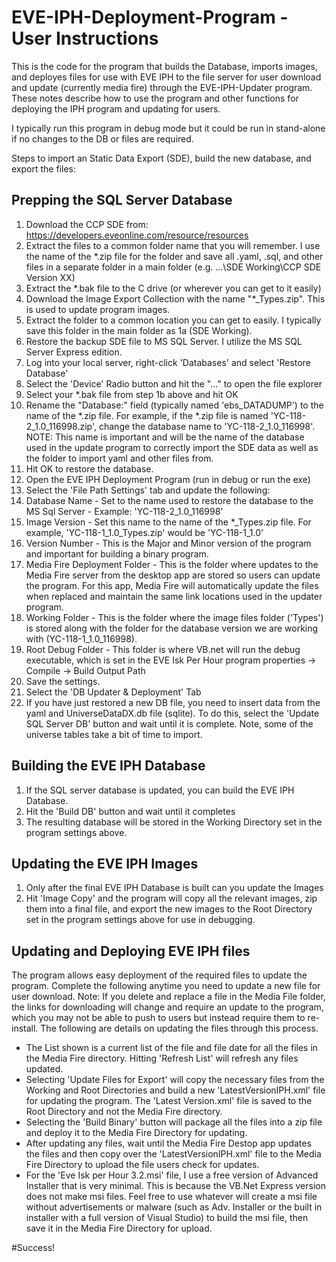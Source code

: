 # EVE-IPH-Deployment-Program - User Instructions

This is the code for the program that builds the Database, imports images,  and deployes files for use with EVE IPH to the file server for user download and update (currently media fire) through the EVE-IPH-Updater program. These notes describe how to use the program and other functions for deploying the IPH program and updating for users.

I typically run this program in debug mode but it could be run in stand-alone if no changes to the DB or files are required. 

Steps to import an Static Data Export (SDE), build the new database, and export the files:
## Prepping the SQL Server Database
1. Download the CCP SDE from: https://developers.eveonline.com/resource/resources 
  1. Extract the files to a common folder name that you will remember. I use the name of the *.zip file for the folder and save all .yaml, .sql, and other files in a separate folder in a main folder (e.g. ...\SDE Working\CCP SDE Version XX)
  2. Extract the *.bak file to the C drive (or wherever you can get to it easily)
2. Download the Image Export Collection with the name "*_Types.zip". This is used to update program images.
  1. Extract the folder to a common location you can get to easily. I typically save this folder in the main folder as 1a (SDE Working).
3. Restore the backup SDE file to MS SQL Server. I utilize the MS SQL Server Express edition. 
  1. Log into your local server, right-click 'Databases' and select 'Restore Database'
  2. Select the 'Device' Radio button and hit the "..." to open the file explorer
  3. Select your *.bak file from step 1b above and hit OK
  4. Rename the "Database:" field (typically named 'ebs_DATADUMP') to the name of the *.zip file. For example, if the *.zip file is named 'YC-118-2_1.0_116998.zip', change the database name to 'YC-118-2_1.0_116998'. NOTE: This name is important and will be the name of the database used in the update program to correctly import the SDE data as well as the folder to import yaml and other files from.
  5. Hit OK to restore the database.
4. Open the EVE IPH Deployment Program (run in debug or run the exe)
5. Select the 'File Path Settings' tab and update the following:
  1. Database Name - Set to the name used to restore the database to the MS Sql Server - Example: 'YC-118-2_1.0_116998'
  2. Image Version - Set this name to the name of the *_Types.zip file. For example, 'YC-118-1_1.0_Types.zip' would be 'YC-118-1_1.0'
  3. Version Number - This is the Major and Minor version of the program and important for building a binary program. 
  4. Media Fire Deployment Folder - This is the folder where updates to the Media Fire server from the desktop app are stored so users can update the program. For this app, Media Fire will automatically update the files when replaced and maintain the same link locations used in the updater program.
  5. Working Folder - This is the folder where the image files folder ('Types') is stored along with the folder for the database version we are working with (YC-118-1_1.0_116998). 
  6. Root Debug Folder - This folder is where VB.net will run the debug executable, which is set in the EVE Isk Per Hour program properties -> Compile -> Build Output Path
  7. Save the settings.
  8. Select the 'DB Updater & Deployment' Tab
  9. If you have just restored a new DB file, you need to insert data from the yaml and UniverseDataDX.db file (sqlite). To do this, select the 'Update SQL Server DB' button and wait until it is complete. Note, some of the universe tables take a bit of time to import.

## Building the EVE IPH Database
1. If the SQL server database is updated, you can build the EVE IPH Database.
2. Hit the 'Build DB' button and wait until it completes
3. The resulting database will be stored in the Working Directory set in the program settings above.

## Updating the EVE IPH Images
1. Only after the final EVE IPH Database is built can you update the Images
2. Hit 'Image Copy' and the program will copy all the relevant images, zip them into a final file, and export the new images to the Root Directory set in the program settings above for use in debugging.

## Updating and Deploying EVE IPH files

The program allows easy deployment of the required files to update the program. Complete the following anytime you need to update a new file for user download. Note: If you delete and replace a file in the Media File folder, the links for downloading will change and require an update to the program, which you may not be able to push to users but instead require them to re-install. The following are details on updating the files through this process.

- The List shown is a current list of the file and file date for all the files in the Media Fire directory. Hitting 'Refresh List' will refresh any files updated.
- Selecting 'Update Files for Export' will copy the necessary files from the Working and Root Directories and build a new 'LatestVersionIPH.xml' file for updating the program. The 'Latest Version.xml' file is saved to the Root Directory and not the Media Fire directory.
- Selecting the 'Build Binary' button will package all the files into a zip file and deploy it to the Media Fire Directory for updating.
- After updating any files, wait until the Media Fire Destop app updates the files and then copy over the 'LatestVersionIPH.xml' file to the Media Fire Directory to upload the file users check for updates.
- For the 'Eve Isk per Hour 3.2.msi' file, I use a free version of Advanced Installer that is very minimal. This is because the VB.Net Express version does not make msi files. Feel free to use whatever will create a msi file without advertisements or malware (such as Adv. Installer or the built in installer with a full version of Visual Studio) to build the msi file, then save it in the Media Fire Directory for upload.


#Success!
